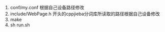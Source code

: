 1. conf/my.conf 根据自己设备路径修改
2. include/WebPage.h 开头的cppjieba分词库所读取的路径根据自己设备修改
3. make    
4. sh run.sh

